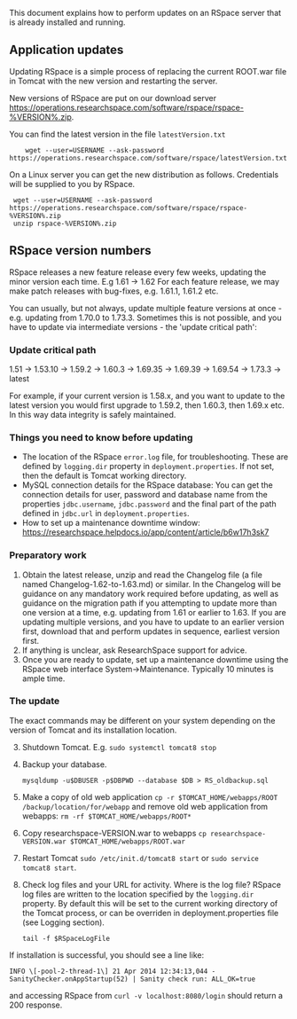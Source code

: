 This document explains how to perform updates on an RSpace server that is already installed and running.

Application updates
------------------

Updating RSpace is a simple process of replacing the current ROOT.war file in Tomcat with the new version
 and restarting the server. 
 
New versions of RSpace are put on our download server https://operations.researchspace.com/software/rspace/rspace-%VERSION%.zip.

You can find the latest version in the file `latestVersion.txt`

```
    wget --user=USERNAME --ask-password https://operations.researchspace.com/software/rspace/latestVersion.txt
```

On a Linux server you can get the new distribution as follows. Credentials will be supplied to you by RSpace.

```
 wget --user=USERNAME --ask-password https://operations.researchspace.com/software/rspace/rspace-%VERSION%.zip
 unzip rspace-%VERSION%.zip 
```
## RSpace version numbers

RSpace releases a new feature release every few weeks, updating the minor version each time. E.g 1.61 -> 1.62
For each feature release, we may make patch releases with bug-fixes, e.g. 1.61.1, 1.61.2 etc.

You can usually, but not always, update multiple feature versions at once - e.g. updating from 1.70.0 to 1.73.3. Sometimes this is not possible, and you have to update via intermediate versions - the 'update critical path':

### Update critical path

1.51 -> 1.53.10 -> 1.59.2 -> 1.60.3 -> 1.69.35 -> 1.69.39 -> 1.69.54 -> 1.73.3 -> latest

For example, if your current version is 1.58.x, and you want to update to the latest version 
you would first upgrade to 1.59.2, then 1.60.3, then 1.69.x etc. In this way data integrity is safely maintained.

### Things you need to know before updating

* The location of the RSpace `error.log` file, for troubleshooting. These  are defined by `logging.dir` property in `deployment.properties`. If not set, then the  default is Tomcat working directory.
* MySQL connection details for the RSpace database: You can get the connection details for user, password and database name from the properties `jdbc.username`, `jdbc.password` and  the final part of the path defined in `jdbc.url` in `deployment.properties`.
* How to set up a maintenance downtime window: https://researchspace.helpdocs.io/app/content/article/b6w17h3sk7
 
### Preparatory work
 1. Obtain the latest release, unzip and read the Changelog file (a file named Changelog-1.62-to-1.63.md) or similar.
 In the Changelog will be guidance on any mandatory work required before updating, as well as guidance on the migration path if you attempting to update more than one version at a time, e.g. updating from 1.61 or earlier to 1.63. If you are updating multiple versions, and you have to update to an earlier version first, download that and  perform updates in sequence, earliest version first.
 2. If anything is unclear, ask ResearchSpace support for advice.
 3. Once you are ready to update, set up a maintenance downtime using the RSpace web interface System->Maintenance. Typically 10 minutes is ample time.
 
### The update
The exact commands may be different on your system depending on the version of Tomcat and its installation location.

 3. Shutdown Tomcat. E.g. `sudo systemctl tomcat8 stop`
 4. Backup your database. 
 
    `mysqldump -u$DBUSER -p$DBPWD --database $DB > RS_oldbackup.sql`
    
 5. Make a copy of old web application
    `cp -r $TOMCAT_HOME/webapps/ROOT   /backup/location/for/webapp`
  and remove old web application from webapps:
    `rm -rf $TOMCAT_HOME/webapps/ROOT*`
 6. Copy researchspace-VERSION.war to webapps
    `cp researchspace-VERSION.war $TOMCAT_HOME/webapps/ROOT.war`
 7. Restart Tomcat
   `sudo /etc/init.d/tomcat8 start` or `sudo service tomcat8 start`.
 8. Check log files and your URL for activity. Where is the log file? RSpace log files are written to the  location specified by the `logging.dir` property. By default this will be set to the current working directory of the Tomcat process, or can be overriden in deployment.properties file (see Logging section).
 
    `tail -f $RSpaceLogFile`
    
If installation is successful, you should see a line like:

    INFO \[-pool-2-thread-1\] 21 Apr 2014 12:34:13,044 - SanityChecker.onAppStartup(52) | Sanity check run: ALL_OK=true

and accessing RSpace from `curl -v localhost:8080/login` should return a 200 response.
